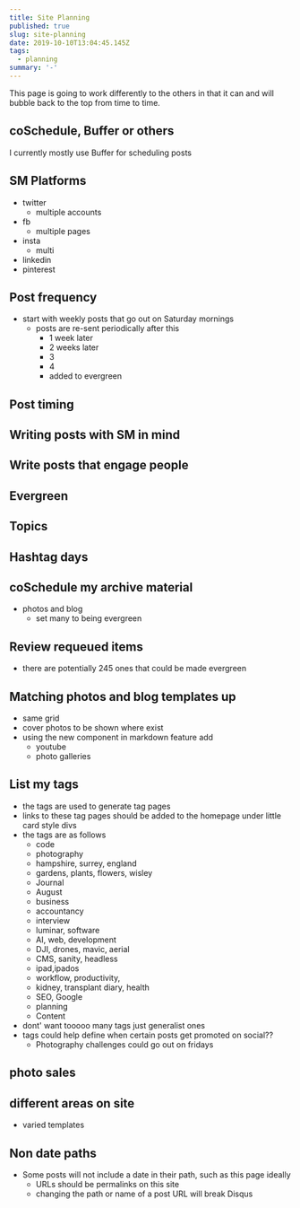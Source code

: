 ```yaml
---
title: Site Planning
published: true
slug: site-planning
date: 2019-10-10T13:04:45.145Z
tags:
  - planning
summary: '-'
---
```


This page is going to work differently to the others in that it can and will bubble back to the top from time to time.

## coSchedule, Buffer or others
I currently mostly use Buffer for scheduling posts

## SM Platforms
- twitter
  - multiple accounts
- fb
  - multiple pages
- insta
  - multi
- linkedin
- pinterest

## Post frequency
- start with weekly posts that go out on Saturday mornings
  - posts are re-sent periodically after this
    - 1 week later
    - 2 weeks later
    - 3
    - 4
    - added to evergreen

## Post timing

## Writing posts with SM in mind

## Write posts that engage people

## Evergreen

## Topics

## Hashtag days

## coSchedule my archive material
- photos and blog
  - set many to being evergreen

## Review requeued items
- there are potentially 245 ones that could be made evergreen

## Matching photos and blog templates up
- same grid
- cover photos to be shown where exist
- using the new component in markdown feature add 
  - youtube
  - photo galleries

## List my tags
- the tags are used to generate tag pages
- links to these tag pages should be added to the homepage under little card style divs
- the tags are as follows
  - code
  - photography
  - hampshire, surrey, england
  - gardens, plants, flowers, wisley
  - Journal
  - August
  - business
  - accountancy
  - interview
  - luminar, software
  - AI, web, development
  - DJI, drones, mavic, aerial
  - CMS, sanity, headless
  - ipad,ipados
  - workflow, productivity,
  - kidney, transplant diary, health
  - SEO, Google
  - planning
  - Content
- dont' want tooooo many tags just generalist ones
- tags could help define when certain posts get promoted on social??
  - Photography challenges could go out on fridays

## photo sales

## different areas on site
- varied templates

## Non date paths
- Some posts will not include a date in their path, such as this page ideally
  - URLs should be permalinks on this site
  - changing the path or name of a post URL will break Disqus